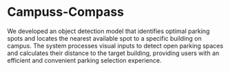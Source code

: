 # Campuss-Compass
We developed an object detection model that identifies optimal parking spots and locates the nearest available spot to a specific building on campus. The system processes visual inputs to detect open parking spaces and calculates their distance to the target building, providing users with an efficient and convenient parking selection experience.

